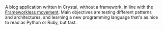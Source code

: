A blog application written in Crystal, without a framework, in line with the [Frameworkless movement](https://www.frameworklessmovement.org/). Main objectives are testing different patterns and architectures, and learning a new programming language that's as nice to read as Python or Ruby, but fast.